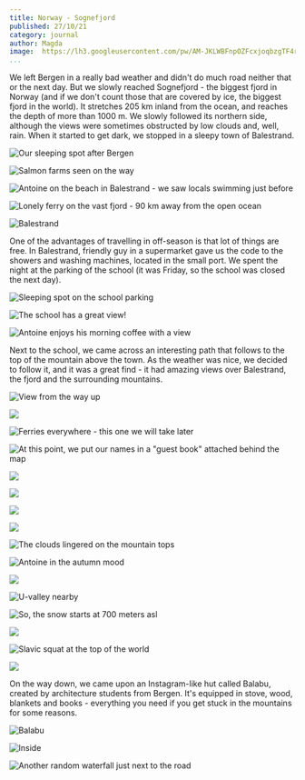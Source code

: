 ```yaml
---
title: Norway - Sognefjord
published: 27/10/21
category: journal
author: Magda
image: 	https://lh3.googleusercontent.com/pw/AM-JKLWBFnpOZFcxjoqbzgTF4r2SEibNmiL-8YeaEzCEGuuNExASXnbDJBdCr56KBxVoGgMsKE8DgB0-ieernlsw5_S-6s9m9wWI-vsu1FWw5NPmfAS8LLUMMUBtEnJexarvbZGUqA34mRjnyMvUmue7ZBc9=w1920-h1280-no?authuser=0
...
```



We left Bergen in a really bad weather and didn't do much road neither that or the next day. But we slowly reached Sognefjord - the biggest fjord in Norway (and if we don't count those that are covered by ice, the biggest fjord in the world). It stretches 205 km inland from the ocean, and reaches the depth of more than 1000 m. We slowly followed its northern side, although the views were sometimes obstructed by low clouds and, well, rain. When it started to get dark, we stopped in a sleepy town of Balestrand. 

![Our sleeping spot after Bergen](https://lh3.googleusercontent.com/pw/AM-JKLXPNs-d5Ng5n8mRh3PKXAyTJfdhYjG9wUG6a6rNZ73hjHkEMPpkNg6j_X3CqecgDObkBrsrN5_iXe69w-XOCVlEwVml7HEsWeFQsv8gWG277hdeDsTcFz-Fy43qqlnGpPPvsHNcxPaDy0O_MdQV4dss=w1920-h1280-no?authuser=0)

![Salmon farms seen on the way](https://lh3.googleusercontent.com/pw/AM-JKLXmXbo7Dz1d7_Trw99yOe-4MIkoOpc8z05CNS2KWPE-2Wzv2ckt2BkNUaIFX4VQP_Y5-5RHmUlWpCDPGusMVPLR6MaSZeuuJoz2XFfxbJw_zlKdEwOopwfd08_K8idWTOZaFXDg2WWysLw7f9law6KL=w1920-h1280-no?authuser=0)

![Antoine on the beach in Balestrand - we saw locals swimming just before](https://lh3.googleusercontent.com/pw/AM-JKLXPOn9lDa379qjUtN5yM_fy3ZDyVNZfvvcV8Ad_OuwfDtiyegJI6lcJ6hLvuuAAh9P8zSGKhAvqdcI4g0n2vORGG-76Z5eSk5Bfmn_t1wa6XPJYxgF_-ECkLspoonsGUfkliyQ0fU0o6EtInEc9xzeI=w1920-h1280-no?authuser=0)

![Lonely ferry on the vast fjord - 90 km away from the open ocean](https://lh3.googleusercontent.com/pw/AM-JKLWvrcmYWYNaeqU_ajjJcohUsbWQg6JWrcNDTpfAfsS8G7ruuZXNbqHw7JVJ9KSs9umhh0hLj8uPW2ZEJILXrKOCw7W0C-CTGm8Qqx0xqbN7uZw1W-RzM8I6XtFjD4wYpM4Gdneio1dOc4eheK-7eZqB=w1920-h1280-no?authuser=0)

![Balestrand](https://lh3.googleusercontent.com/pw/AM-JKLU-ASdJpWeXmEAcbmTeT8ZGo6639bMiLD9-hs8yAFBBhSmZ5PPVjJ7trdaY8lzEtsX2ugU9dCn75wqVz8o3LOBWhhxKtkin12gwrQJJuY-p_GabDPkE2RDhCitbgrEkcb-PzMn-aHuLJveSnGc3WFUA=w1920-h1280-no?authuser=0)

One of the advantages of travelling in off-season is that lot of things are free. In Balestrand, friendly guy in a supermarket gave us the code to the showers and washing machines, located in the small port. We spent the night at the parking of the school (it was Friday, so the school was closed the next day). 

![Sleeping spot on the school parking](https://lh3.googleusercontent.com/pw/AM-JKLVSiv0selBqjZTLGjSOeUly13ocjbwBEwuQFZCDu3-96SbpPSYm4XeaCSOYGJTWGLaRxqEkIh76EgqmUgPLpJL3RWCH75KvwqF-280uNPru8abu8njGctgN_NmyFh5QZJxEVLcghI2gWIPRMcc-5fmw=w1920-h1280-no?authuser=0)

![The school has a great view!](https://lh3.googleusercontent.com/pw/AM-JKLUrXutzpZfEC_Hf8lUu2TNgaRakLP15MQ9wqFseweNJ6uxYSc8TiVFoFNOGdM4BzKAcB-KHfLVem0RCI8DgPiREHDaw8pCtS_pkeWC4QCNnOq8YI_iLboduV2VBXYswCiLBajoo7JajQI6XFApTGUYK=w1920-h1280-no?authuser=0)

![Antoine enjoys his morning coffee with a view](https://lh3.googleusercontent.com/pw/AM-JKLXsSv_vK2dnabZA3iDnF-nGdhrQFeS8vjxyZdDY-8tS4uRdkaoc0UsY2d-ulh67LO_foX4A7uGY3X5Lw-VHTMN64nHbaRYG17x4f0s_ARWgljsrCzCWuq1GnxnxdPePfPrM1GbX9HYAJ8K9ySKMOrAR=w1920-h1280-no?authuser=0)

Next to the school, we came across an interesting path that follows to the top of the mountain above the town. As the weather was nice, we decided to follow it, and it was a great find - it had amazing views over Balestrand, the fjord and the surrounding mountains. 

![View from the way up](https://lh3.googleusercontent.com/pw/AM-JKLV9C4w6tuRJyXVa1ZesKywKRMB0bdX5ZXBWqDUUTJnG9jo81CcqlDyeBMqOFi2FlD07Q3EQU-3wvuWKYNpdJajY5PgOcC4L9LEmX6DmVmjRZ-NRVhSYcyd90aebIAtZyWhQYZ_u61GuoDhFlPv35Jwd=w1920-h1280-no?authuser=0)

![](https://lh3.googleusercontent.com/pw/AM-JKLWK0IyQnywyF5A3d_pFgqoc0nYCUgmuQUCxL7juq4wR4R669uV5JIoJL4r762tQ7eYJhqCFSGO1XQh_-o_wnFAdo11q92SBQ794TRbG_qHrdTaIDewQwI03vi5zXoRAwftoPWD5z_i3MK6wd-x26waH=w1920-h1280-no?authuser=0)

![Ferries everywhere - this one we will take later](https://lh3.googleusercontent.com/pw/AM-JKLW-EsOnYrJf5iXP9u2WHojmAjJrUavvlE93AKdveoF3iET1sIDbA9QPMyBjf-QTHNvVM7N5-c_1OQKLDamPApRw53NCP7EacA-6bMwfgdLXbXYNtwhmixKF3AcB9s67LOJCh5xFBW9sZESPBX-wiJ2U=w1920-h1280-no?authuser=0)

![At this point, we put our names in a "guest book" attached behind the map](https://lh3.googleusercontent.com/pw/AM-JKLWBFnpOZFcxjoqbzgTF4r2SEibNmiL-8YeaEzCEGuuNExASXnbDJBdCr56KBxVoGgMsKE8DgB0-ieernlsw5_S-6s9m9wWI-vsu1FWw5NPmfAS8LLUMMUBtEnJexarvbZGUqA34mRjnyMvUmue7ZBc9=w1920-h1280-no?authuser=0)

![](https://lh3.googleusercontent.com/pw/AM-JKLW6wClkEweX0Pe84gNk8PAb4NANhUjWBbuf2eoxiTZKtasFcRSP5ykpLPTYk1EoA8sq4muREo4NH8fx7e8vw_LnLi0Z3n-0M4XmR8xXqC65E8oFJUsXDCaoz2U5An6dzuzvPxH0slVtysuxOPpsRkMf=w1920-h1280-no?authuser=0)

![](https://lh3.googleusercontent.com/pw/AM-JKLXczR73SZxeA3e_MeaIB1UQ7cXUNZ6cQSk7IX7eYuSGP8XCbqYZsLQeXvCSsxoq1XjMP67vZSNspHRc74N1hQ4suxutjdodYwCQqO0PMjhTn4zHCeEtNnNzfufcn0oHeSG4sgziAb6RVPqW34VJT-B5=w1920-h1280-no?authuser=0)

![](https://lh3.googleusercontent.com/pw/AM-JKLU3W-qBChYD1hXbw8li_11Hcy51gn1FWnPPGHPh7LRM-zBG712dTw7zWzK5ttTjAF6ou3D8PKFUmeY5ThQmH8xzYRlSXkficDOC7Lmcb7JI2_ebfKqBmhte1Zz8Ag5CQ6GYPULN13U94ih15pRo7au6=w1920-h1280-no?authuser=0)

![](https://lh3.googleusercontent.com/pw/AM-JKLUdIfy5TleAOBYwazUq4CELn4lNH80IvtjEXilCH_QKaFxLRG_Sw6GUjkw_6jfwzY0BN1YSWVZBcdh36fwn-b8Tr9KmYE3uN0ZQCH_gWMzMJElTlWM2z3Nbw1_Ov1gKf4hiOZpMTHVjC-lB6CkkBrq9=w1920-h1280-no?authuser=0)

![The clouds lingered on the mountain tops](https://lh3.googleusercontent.com/pw/AM-JKLX0UBhmqprlgTEw_FcpoVC41ssmZUie5rQ9pojFL5xW9Oik4f6bhGH_kIKvXGDAGumct90Nfcu3MqG8PlKwo1WqNM2vB5ehUxPZ6UaSmwKlM79ujYJNW_Dg1k2zGnieQl372xrsSzVo4j1TwJvnbSHm=w1920-h1280-no?authuser=0)

![Antoine in the autumn mood](https://lh3.googleusercontent.com/pw/AM-JKLVdq_6nm_Gl9SOQilMjuJsSDnptt9LcROfsuAgjsqF9LMGejJapk-0wsowKs6k-k3YbWXVaa-5K6SeYngK85Ze4nYjdHVj-C1NoEp7AQfxpNA-0iWD85IuNCzuFND5LqpyIYR1Kupz50dkWeOEhOwMX=w1920-h1280-no?authuser=0)

![](https://lh3.googleusercontent.com/pw/AM-JKLXijH6bP2DmqZXcAiHNMBAJoRnQjWK8Y4SBQHDFLxXsAG4ji-0hfdrDrUdC7FnpPVg1ioewjczCo3KOSIZT5JaVeW0LPK19DAajhRu7LOWrI48Bao0vEDYKDThN4EEY9zuilPNvLvxh3YXVlZmuS17p=w1920-h1280-no?authuser=0)

![U-valley nearby](https://lh3.googleusercontent.com/pw/AM-JKLVFkCxv81hVPz5Xs9bT-iN0MP9MK9mhUjeOlNMvDM2HfYl6rnSxHDIwC_daMxDDtx7cjD3jO5QE_T_AXVksgqU8FYBeESf-8rULa7xyIfpU0-n7zItg-ercvUMgCbqVtn3J2nCLT9FD06F1B8b_q6UU=w1920-h1280-no?authuser=0)

![So, the snow starts at 700 meters asl](https://lh3.googleusercontent.com/pw/AM-JKLWAk4B5fHpejuHJOVmgOIVtziN7dgDQkazgglv32RFNq-Yq3lRY1c7Nq95uOWGZIU7GVkKFzRLB-j_MAk6DwAw1HG_XfpG22BxEjry-L0bQUEkbnl-1dI33L_oE2GbwCgsPJhSYxu4BKVVuNOF6W1rW=w1920-h1280-no?authuser=0)

![](https://lh3.googleusercontent.com/pw/AM-JKLU7PAnwheaKLTuEHwQ38GZDJS6G4Mk3ATvG88MMmZu-L7hZWMXE-poN-fPBbAv78f2dzd6UUUp8dLcRuZpOUBE22y0JbtOQYUoX2Fti3YECbUooO2QA1yeGfNtUNWcxnnM75KXCIa0UnuQCZqEvPao7=w1920-h1280-no?authuser=0)

![Slavic squat at the top of the world](https://lh3.googleusercontent.com/pw/AM-JKLV3f8BE5VLi2qYL80ywTmkZt63eb6EJRmqhg0DKd4fWNKquru_5vYUKRcvixlwfFUHyDxjIGOlfvB7g_CAcbaYpzfkF12Q1uKxqOA62IMJU6XWmxNWpmODLlJ46sGZEcOpSuTvU5ZlRCaIiteUEHh47=w1920-h1280-no?authuser=0)

![](https://lh3.googleusercontent.com/pw/AM-JKLVxbv4EmYsVawgwz2lpDu0hPQwHoJjs8Fbl7TvNd95lhzlpZeINK7HtwbMj6xY_KUjHP8G1p4TE0I4Iz0dUPlpKQwSZFbwfvv9jQ7y-vzjFexWRCUcAXuiO5q23mRSQVJZJ7lK5PRt4pICUowsoUEUq=w1920-h1280-no?authuser=0)

On the way down, we came upon an Instagram-like hut called Balabu, created by architecture students from Bergen. It's equipped in stove, wood, blankets and books - everything you need if you get stuck in the mountains for some reasons.

![Balabu](https://lh3.googleusercontent.com/pw/AM-JKLWIlQslxJAmafFWspgKovAscZocklsBuBy7uw7cQK_ntyllfBtkJIBqAK4ZY82yeBv1HW_NCXHRf-p0HKvVQBT2sRJz7W3BPRcSyxjgzzRol5UjkE_0TpKZpFfSKsIxR5SQ0hqGdMxyjtKiM4hi3K1H=w1920-h1280-no?authuser=0)

![Inside](https://lh3.googleusercontent.com/pw/AM-JKLX463QBMXyRszb9G1tVar4fD6rzMzZ3D2QpcjDx9ESrxzuyAcgzKwRx52AdIxCLC7a_TagePCtGWZIUd0e-lO1XxeyYnyURMqUJeVskTickK_cHQ1E2vVWjSHWGvtTENmDdliu6ywEpUA7yDrySrQyB=w1920-h1280-no?authuser=0)

![Another random waterfall just next to the road](https://lh3.googleusercontent.com/pw/AM-JKLV1Z0qUlCUej0WWskgwIr7_x_WaMI-3c2Dr0ekcK7FP-53wXn-oBLxSYqotOQHfXq2ncfAnhP1i87XnQPPzt_vfX2-Rl-ZSYlhfnycgp4cEqk1PHUwwY2YnfzlcrnkCtxDfgHxq0xPjcck1uqFTquhw=w1920-h1280-no?authuser=0)
